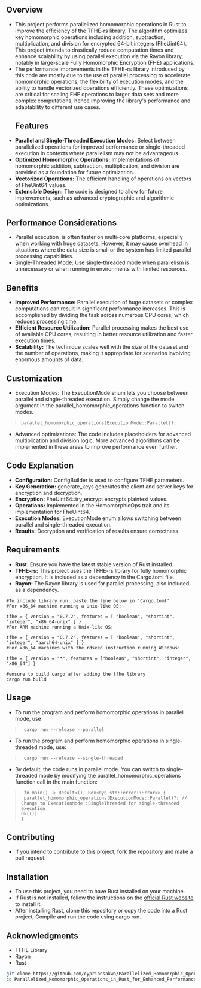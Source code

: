## Overview
- This project performs parallelized homomorphic operations in Rust to improve the efficiency of the TFHE-rs library. The algorithm optimizes key homomorphic operations including addition, subtraction, multiplication, and division for encrypted 64-bit integers (FheUint64). This project intends to drastically reduce computation times and enhance scalability by using parallel execution via the Rayon library, notably in large-scale Fully Homomorphic Encryption (FHE) applications.
- The performance improvements in the TFHE-rs library introduced by this code are mostly due to the use of parallel processing to accelerate homomorphic operations, the flexibility of execution modes, and the ability to handle vectorized operations efficiently. These optimizations are critical for scaling FHE operations to larger data sets and more complex computations, hence improving the library's performance and adaptability to different use cases.
  ## Features
- **Parallel and Single-Threaded Execution Modes:** Select between parallelized operations for improved performance or single-threaded execution in contexts where parallelism may not be advantageous.
- **Optimized Homomorphic Operations:** Implementations of homomorphic addition, subtraction, multiplication, and division are provided as a foundation for future optimization.
- **Vectorized Operations:** The efficient handling of operations on vectors of FheUint64 values.
- **Extensible Design:** The code is designed to allow for future improvements, such as advanced cryptographic and algorithmic optimizations.

## Performance Considerations
   - Parallel execution  is often faster on multi-core platforms, especially when working with huge datasets. However, it may cause overhead in situations where the data size is small or the system has limited parallel processing capabilities.
   - Single-Threaded Mode: Use single-threaded mode when parallelism is unnecessary or when running in environments with limited resources.
## Benefits
- **Improved Performance:** Parallel execution of huge datasets or complex computations can result in significant performance increases. This is accomplished by dividing the task across numerous CPU cores, which reduces processing time.
- **Efficient Resource Utilization:** Parallel processing makes the best use of available CPU cores, resulting in better resource utilization and faster execution times.
- **Scalability:** The technique scales well with the size of the dataset and the number of operations, making it appropriate for scenarios involving enormous amounts of data.
## Customization
- Execution Modes: The ExecutionMode enum lets you choose between parallel and single-threaded execution. Simply change the mode argument in the parallel_homomorphic_operations function to switch modes.
 >```
> parallel_homomorphic_operations(ExecutionMode::Parallel)?;
- Advanced optimizations: The code includes placeholders for advanced multiplication and division logic. More advanced algorithms can be implemented in these areas to improve performance even further.
## Code Explanation
- **Configuration:** ConfigBuilder is used to configure TFHE parameters.
- **Key Generation:** generate_keys generates the client and server keys for encryption and decryption.
- **Encryption:** FheUint64::try_encrypt encrypts plaintext values.
- **Operations:** Implemented in the HomomorphicOps trait and its implementation for FheUint64.
- **Execution Modes:** ExecutionMode enum allows switching between parallel and single-threaded execution.
- **Results:** Decryption and verification of results ensure correctness.

## Requirements
- **Rust:** Ensure you have the latest stable version of Rust installed.
- **TFHE-rs:** This project uses the TFHE-rs library for fully homomorphic encryption. It is included as a dependency in the Cargo.toml file.
- **Rayon:** The Rayon library is used for parallel processing, also included as a dependency.
``` 
#To include library run: paste the line below in 'Cargo.toml' 
#For x86_64 machine running a Unix-like OS:

tfhe = { version = "0.7.2", features = [ "boolean", "shortint", "integer", "x86_64-unix" ] }
#For ARM machine running a Unix-like OS:

tfhe = { version = "0.7.2", features = [ "boolean", "shortint", "integer", "aarch64-unix" ] }
#For x86_64 machines with the rdseed instruction running Windows:

tfhe = { version = "*", features = ["boolean", "shortint", "integer", "x86_64"] }

#ensure to build cargo after adding the tfhe library
cargo run build
```
## Usage 
- To run the program and perform homomorphic operations in parallel mode, use
 >```
>  cargo run --release --parallel
- To run the program and perform homomorphic operations in single-threaded mode, use:
 >```
>  cargo run --release --single-threaded
- By default, the code runs in parallel mode. You can switch to single-threaded mode by modifying the parallel_homomorphic_operations function call in the main function:
>```
>  fn main() -> Result<(), Box<dyn std::error::Error>> {
>  parallel_homomorphic_operations(ExecutionMode::Parallel)?; // Change to ExecutionMode::SingleThreaded for single-threaded execution
> Ok(())
> }

 ## Contributing
  - If you intend to contribute to this project, fork the repository and make a pull request.

  ## Installation

- To use this project, you need to have Rust installed on your machine.
- If Rust is not installed, follow the instructions on the [official Rust website](https://www.rust-lang.org/tools/install) to install it.
- After installing Rust, clone this repository or copy the code into a Rust project, Compile and run the code using cargo run.
## Acknowledgments
- TFHE Library
- Rayon
- Rust
  
```bash
git clone https://github.com/cypriansakwa/Parallelized_Homomorphic_Operations_in_Rust_for_Enhanced_Performance_in_TFHE_rs.git
cd Parallelized_Homomorphic_Operations_in_Rust_for_Enhanced_Performance_in_TFHE_rs
